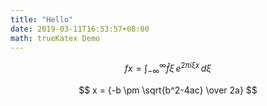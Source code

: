 ```yaml
---
title: "Hello"
date: 2019-03-11T16:53:57+08:00
math: trueKatex Demo
---
```


$$
f{x} = \int_{-\infty}^\infty
    \hat f\xi\,e^{2 \pi i \xi x}
    \,d\xi
$$

$$
x = {-b \pm \sqrt{b^2-4ac} \over 2a}
$$

